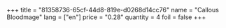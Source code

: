 +++
title = "81358736-65cf-44d8-819e-d0268d14cc76"
name = "Callous Bloodmage"
lang = ["en"]
price = "0.28"
quantity = 4
foil = false
+++
